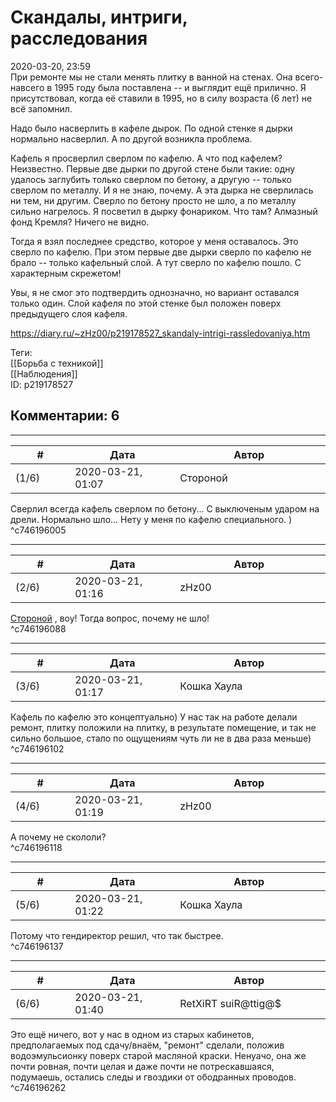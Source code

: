 Скандалы, интриги, расследования
================================

  
2020-03-20, 23:59  
 При ремонте мы не стали менять плитку в ванной на стенах. Она всего-навсего в 1995 году была поставлена -- и выглядит ещё прилично. Я присутствовал, когда её ставили в 1995, но в силу возраста (6 лет) не всё запомнил.   
   
 Надо было насверлить в кафеле дырок. По одной стенке я дырки нормально насверлил. А по другой возникла проблема.   
   
 Кафель я просверлил сверлом по кафелю. А что под кафелем? Неизвестно. Первые две дырки по другой стене были такие: одну удалось заглубить только сверлом по бетону, а другую -- только сверлом по металлу. И я не знаю, почему. А эта дырка не сверлилась ни тем, ни другим. Сверло по бетону просто не шло, а по металлу сильно нагрелось. Я посветил в дырку фонариком. Что там? Алмазный фонд Кремля? Ничего не видно.   
   
 Тогда я взял последнее средство, которое у меня оставалось. Это сверло по кафелю. При этом первые две дырки сверло по кафелю не брало -- только кафельный слой. А тут сверло по кафелю пошло. С характерным скрежетом!   
   
 Увы, я не смог это подтвердить однозначно, но вариант оставался только один. Слой кафеля по этой стенке был положен поверх предыдущего слоя кафеля.   
  
<https://diary.ru/~zHz00/p219178527_skandaly-intrigi-rassledovaniya.htm>  
  
Теги:  
[[Борьба с техникой]]  
[[Наблюдения]]  
ID: p219178527  


Комментарии: 6
--------------

  


---



|         #         |              Дата              |                     Автор                     |           ID           |
| --- | --- | --- | --- |
| (1/6) | 2020-03-21, 01:07 | Стороной | c746196005 |

  
 Сверлил всегда кафель сверлом по бетону... С выключеным ударом на дрели. Нормально шло... Нету у меня по кафелю специального. )   
 ^c746196005

---



|         #         |              Дата              |                     Автор                     |           ID           |
| --- | --- | --- | --- |
| (2/6) | 2020-03-21, 01:16 | zHz00 | c746196088 |

  
  [Стороной](http://1047.diary.ru "Сторона 1")  , воу! Тогда вопрос, почему не шло!   
 ^c746196088

---



|         #         |              Дата              |                     Автор                     |           ID           |
| --- | --- | --- | --- |
| (3/6) | 2020-03-21, 01:17 | Кошка Хаула | c746196102 |

  
 Кафель по кафелю это концептуально) У нас так на работе делали ремонт, плитку положили на плитку, в результате помещение, и так не сильно большое, стало по ощущениям чуть ли не в два раза меньше)   
 ^c746196102

---



|         #         |              Дата              |                     Автор                     |           ID           |
| --- | --- | --- | --- |
| (4/6) | 2020-03-21, 01:19 | zHz00 | c746196118 |

  
 А почему не скололи?   
 ^c746196118

---



|         #         |              Дата              |                     Автор                     |           ID           |
| --- | --- | --- | --- |
| (5/6) | 2020-03-21, 01:22 | Кошка Хаула | c746196137 |

  
 Потому что гендиректор решил, что так быстрее.   
 ^c746196137

---



|         #         |              Дата              |                     Автор                     |           ID           |
| --- | --- | --- | --- |
| (6/6) | 2020-03-21, 01:40 | RetXiRT suiR@ttig@$ | c746196262 |

  
  Это ещё ничего, вот у нас в одном из старых кабинетов, предполагаемых под сдачу/внаём, "ремонт" сделали, положив водоэмульсионку поверх старой масляной краски. Ненуачо, она же почти ровная, почти целая и даже почти не потрескавшаяся, подумаешь, остались следы и гвоздики от ободранных проводов.    
 ^c746196262